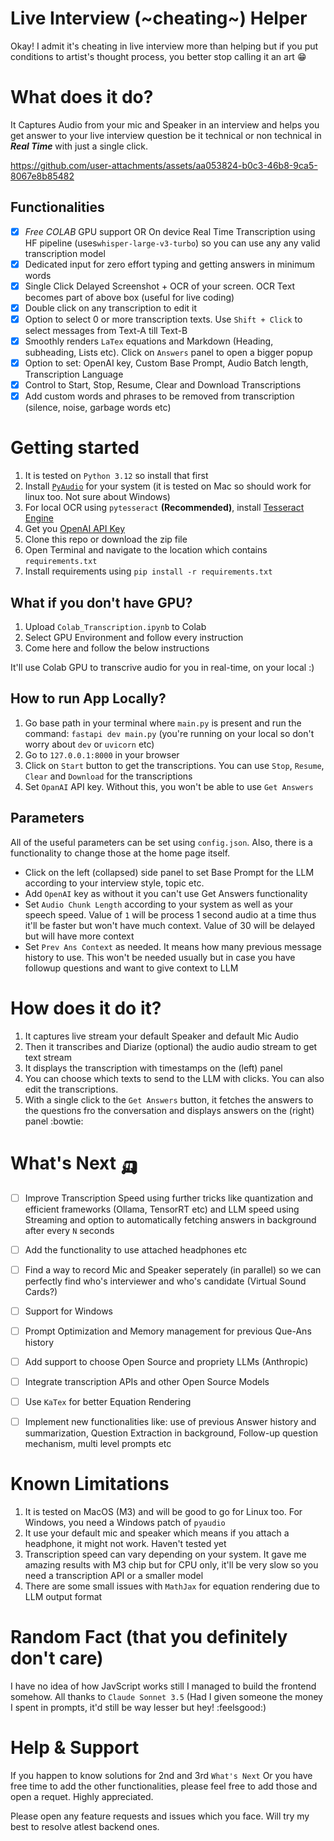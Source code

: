 # Live Interview (~cheating~) Helper
Okay! I admit it's cheating in live interview more than helping but if you put conditions to artist's thought process, you better stop calling it an art :grin:

# What does it do?
It Captures Audio from your mic and Speaker in an interview and helps you get answer to your live interview question be it technical or non technical in ***Real Time*** with just a single click.


https://github.com/user-attachments/assets/aa053824-b0c3-46b8-9ca5-8067e8b85482


## Functionalities
- [x] *Free COLAB* GPU support OR On device Real Time Transcription using HF pipeline (uses`whisper-large-v3-turbo`) so you can use any any valid transcription model
- [x] Dedicated input for zero effort typing and getting answers in minimum words
- [x] Single Click Delayed  Screenshot + OCR of your screen. OCR Text becomes part of above box (useful for live coding)
- [x] Double click on any transcription to edit it
- [x] Option to select 0 or more transcription texts. Use `Shift + Click` to select messages from Text-A till Text-B
- [x] Smoothly renders `LaTex` equations and Markdown (Heading, subheading, Lists etc). Click on `Answers` panel to open a bigger popup
- [x] Option to set: OpenAI key, Custom Base Prompt, Audio Batch length, Transcription Language
- [x] Control to Start, Stop, Resume, Clear and Download Transcriptions
- [x] Add custom words and phrases to be removed from transcription (silence, noise, garbage words etc)

# Getting started

1. It is tested on `Python 3.12` so install that first
2. Install [`PyAudio`](https://pypi.org/project/PyAudio/) for your system (it is tested on Mac so should work for linux too. Not sure about Windows)
3. For local OCR using `pytesseract` **(Recommended)**, install [Tesseract Engine](https://tesseract-ocr.github.io/tessdoc/Installation.html)
4. Get you [OpenAI API Key](https://medium.com/@lorenzozar/how-to-get-your-own-openai-api-key-f4d44e60c327)
5. Clone this repo or download the zip file
6. Open Terminal and navigate to the location which contains `requirements.txt`
7. Install requirements using `pip install -r requirements.txt`

## What if you don't have GPU?
1. Upload `Colab_Transcription.ipynb` to Colab
2. Select GPU Environment and follow every instruction
3. Come here and follow the below instructions 

It'll use Colab GPU to transcrive audio for you in real-time, on your local :)

## How to run App Locally?
1. Go base path in your terminal where `main.py` is present and run the command: `fastapi dev main.py` (you're running on your local so don't worry about `dev` or `uvicorn` etc)
2. Go to `127.0.0.1:8000` in your browser
3. Click on `Start` button to get the transcriptions. You can use `Stop`, `Resume`, `Clear` and `Download` for the transcriptions
4. Set `OpanAI` API key. Without this, you won't be able to use `Get Answers`

## Parameters
All of the useful parameters can be set using `config.json`. Also, there is a functionality to change those at the home page itself.

- Click on the left (collapsed) side panel to set Base Prompt for the LLM according to your interview style, topic etc.
- Add `OpenAI` key as without it you can't use Get Answers functionality
- Set `Audio Chunk Length` according to your system as well as your speech speed. Value of `1` will be process 1 second audio at a time thus it'll be faster but won't have much context. Value of 30 will be delayed but will have more context
- Set `Prev Ans Context` as needed. It means how many previous message history to use. This won't be needed usually but in case you have followup questions and want to give context to LLM


# How does it do it?
1. It captures live stream your default Speaker and default Mic Audio
2. Then it transcribes and Diarize (optional) the audio audio stream to get text stream
3. It displays the transcription with timestamps on the (left) panel
4. You can choose which texts to send to the LLM with clicks. You can also edit the transcriptions.
4. With a single click to the `Get Answers` button, it fetches the answers to the questions fro the conversation and displays answers on the (right) panel :bowtie:


# What's Next 🛺
- [ ] Improve Transcription Speed using further tricks like quantization and efficient frameworks (Ollama, TensorRT etc) and LLM speed using Streaming and option to automatically fetching answers in background after every `N` seconds
- [ ] Add the functionality to use attached headphones etc
- [ ] Find a way to record Mic and Speaker seperately (in parallel) so we can perfectly find who's interviewer and who's candidate (Virtual Sound Cards?)
- [ ] Support for Windows
- [ ] Prompt Optimization and Memory management for previous Que-Ans history
- [ ] Add support to choose Open Source and propriety LLMs (Anthropic)
- [ ] Integrate transcription APIs and other Open Source Models
- [ ] Use `KaTex` for better Equation Rendering
- [ ] Implement new functionalities like: use of previous Answer history and summarization, Question Extraction in background, Follow-up question mechanism, multi level prompts etc


# Known Limitations
1. It is tested on MacOS (M3) and will be good to go for Linux too. For Windows, you need a Windows patch of `pyaudio`
2. It use your default mic and speaker which means if you attach a headphone, it might not work. Haven't tested yet
3. Transcription speed can vary depending on your system. It gave me amazing results with M3 chip but for CPU only, it'll be very slow so you need a transcription API or a smaller model
4. There are some small issues with `MathJax` for equation rendering due to LLM output format
   
# Random Fact (that you definitely don't care)

I have no idea of how JavScript works still I managed to build the frontend somehow. All thanks to `Claude Sonnet 3.5` (Had I given someone the money I spent in prompts, it'd still be way lesser but hey! :feelsgood:)

# Help & Support
If you happen to know solutions for 2nd and 3rd `What's Next` Or you have free time to add the other functionalities, please feel free to add those and open a requet. Highly appreciated.

Please open any feature requests and issues which you face. Will try my best to resolve atlest backend ones.
